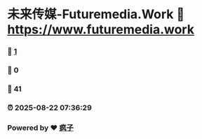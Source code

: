 # 未来传媒-Futuremedia.Work :link: https://www.futuremedia.work 
### :page_facing_up: [1](https://www.futuremedia.work/tag.html) 
### :speech_balloon: 0 
### :hibiscus: 41 
### :alarm_clock: 2025-08-22 07:36:29 
### Powered by :heart: [疯子](https://github.com/granthuang999/Gmeek)
